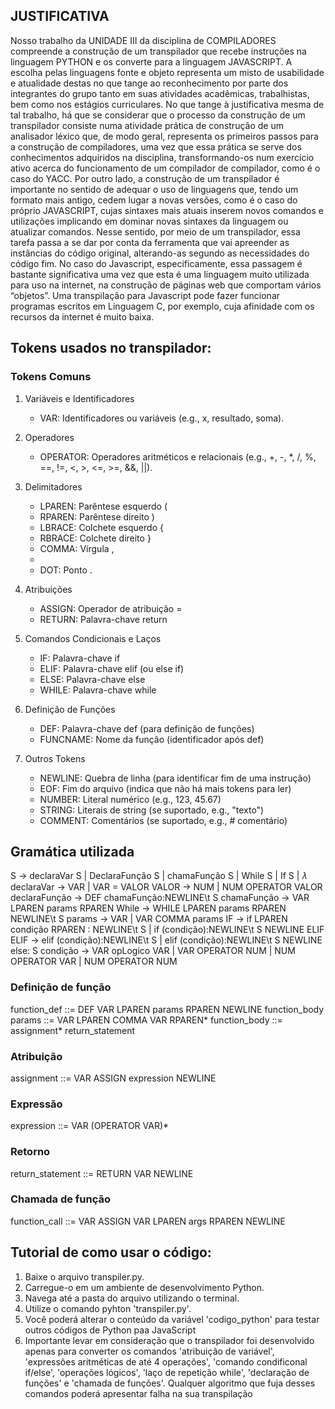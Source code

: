 ## JUSTIFICATIVA
Nosso trabalho da UNIDADE III da disciplina de COMPILADORES compreende a construção de um transpilador que recebe instruções na linguagem PYTHON e os converte para a linguagem JAVASCRIPT. A escolha pelas linguagens fonte e objeto representa um misto de usabilidade e atualidade destas no que tange ao reconhecimento por parte dos integrantes do grupo tanto em suas atividades acadêmicas, trabalhistas, bem como nos estágios curriculares.
No que tange à justificativa mesma de tal trabalho, há que se considerar que o processo da construção de um transpilador consiste numa atividade prática de construção de um analisador léxico que, de modo geral, representa os primeiros passos para a construção de compiladores, uma vez que essa prática se serve dos conhecimentos adquiridos na disciplina, transformando-os num exercício ativo acerca do funcionamento de um compilador de compilador, como é o caso do YACC.
Por outro lado, a construção de um transpilador é importante no sentido de adequar o uso de linguagens que, tendo um formato mais antigo, cedem lugar a novas versões, como é o caso do próprio JAVASCRIPT, cujas sintaxes mais atuais inserem novos comandos e utilizações implicando em dominar novas sintaxes da linguagem ou atualizar comandos. Nesse sentido, por meio de um transpilador, essa tarefa passa a se dar por conta da ferramenta que vai apreender as instâncias do código original, alterando-as segundo as necessidades do código fim.
No caso do Javascript, especificamente, essa passagem é bastante significativa uma vez que esta é uma linguagem muito utilizada para uso na internet, na construção de páginas web que comportam vários “objetos”. Uma transpilação para Javascript pode fazer funcionar programas escritos em Linguagem C, por exemplo, cuja afinidade com os recursos da internet é muito baixa.

## Tokens usados no transpilador:
### Tokens Comuns
1. Variáveis e Identificadores
    - VAR: Identificadores ou variáveis (e.g., x, resultado, soma).
2. Operadores
    - OPERATOR: Operadores aritméticos e relacionais (e.g., +, -, *, /, %, ==, !=, <, >, <=, >=, &&, ||).

3. Delimitadores
    - LPAREN: Parêntese esquerdo (
    - RPAREN: Parêntese direito )
    - LBRACE: Colchete esquerdo {
    - RBRACE: Colchete direito }
    - COMMA: Vírgula ,
    - 
    - DOT: Ponto .

4. Atribuições
    - ASSIGN: Operador de atribuição =
    - RETURN: Palavra-chave return

5. Comandos Condicionais e Laços
    - IF: Palavra-chave if
    - ELIF: Palavra-chave elif (ou else if)
    - ELSE: Palavra-chave else
    - WHILE: Palavra-chave while
    
6. Definição de Funções
    - DEF: Palavra-chave def (para definição de funções)
    - FUNCNAME: Nome da função (identificador após def)

7. Outros Tokens
    - NEWLINE: Quebra de linha (para identificar fim de uma instrução)
    - EOF: Fim do arquivo (indica que não há mais tokens para ler)
    - NUMBER: Literal numérico (e.g., 123, 45.67)
    - STRING: Literais de string (se suportado, e.g., "texto")
    - COMMENT: Comentários (se suportado, e.g., # comentário)

## Gramática utilizada
S → declaraVar S | DeclaraFunção S | chamaFunção S | While S | If S | 𝜆
declaraVar → VAR | VAR = VALOR
VALOR → NUM | NUM OPERATOR VALOR
declaraFunção → DEF chamaFunção:NEWLINE\t S
chamaFunção → VAR LPAREN params RPAREN
While → WHILE LPAREN params RPAREN NEWLINE\t S
params → VAR | VAR COMMA params
IF → if LPAREN condição RPAREN : NEWLINE\t S | if (condição):NEWLINE\t S NEWLINE ELIF
ELIF → elif (condição):NEWLINE\t S | elif (condição):NEWLINE\t S NEWLINE else: S
condição → VAR opLogico VAR | VAR OPERATOR NUM | NUM OPERATOR VAR | NUM OPERATOR NUM

### Definição de função
function_def ::= DEF VAR LPAREN params RPAREN NEWLINE function_body
params ::= VAR LPAREN COMMA VAR RPAREN*
function_body ::= assignment* return_statement

### Atribuição
assignment ::= VAR ASSIGN expression NEWLINE

### Expressão
expression ::= VAR (OPERATOR VAR)*

### Retorno
return_statement ::= RETURN VAR NEWLINE

### Chamada de função
function_call ::= VAR ASSIGN VAR LPAREN args RPAREN NEWLINE

## Tutorial de como usar o código:
1. Baixe o arquivo transpiler.py.
2. Carregue-o em um ambiente de desenvolvimento Python.
3. Navega até a pasta do arquivo utilizando o terminal.
4. Utilize o comando pyhton 'transpiler.py'.
5. Você poderá alterar o conteúdo da variável 'codigo_python' para testar outros códigos de Python paa JavaScript
6. Importante levar em consideração que o transpilador foi desenvolvido apenas para converter os comandos 'atribuição de variável', 'expressões aritméticas de até 4 operações', 'comando condificonal if/else', 'operações lógicos', 'laço de repetição while', 'declaração de funções' e 'chamada de funções'. Qualquer algoritmo que fuja desses comandos poderá apresentar falha na sua transpilação

